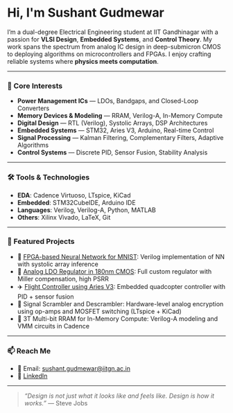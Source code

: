 # Hi, I'm Sushant Gudmewar

I’m a dual-degree Electrical Engineering student at IIT Gandhinagar with a passion for **VLSI Design**, **Embedded Systems**, and **Control Theory**. My work spans the spectrum from analog IC design in deep-submicron CMOS to deploying algorithms on microcontrollers and FPGAs. I enjoy crafting reliable systems where **physics meets computation**.

---

### 🔬 Core Interests
- **Power Management ICs** — LDOs, Bandgaps, and Closed-Loop Converters  
- **Memory Devices & Modeling** — RRAM, Verilog-A, In-Memory Compute  
- **Digital Design** — RTL (Verilog), Systolic Arrays, DSP Architectures  
- **Embedded Systems** — STM32, Aries V3, Arduino, Real-time Control  
- **Signal Processing** — Kalman Filtering, Complementary Filters, Adaptive Algorithms  
- **Control Systems** — Discrete PID, Sensor Fusion, Stability Analysis  

---

### 🛠️ Tools & Technologies
- **EDA**: Cadence Virtuoso, LTspice, KiCad  
- **Embedded**: STM32CubeIDE, Arduino IDE  
- **Languages**: Verilog, Verilog-A, Python, MATLAB  
- **Others**: Xilinx Vivado, LaTeX, Git

---

### 📂 Featured Projects
- 🧠 [FPGA-based Neural Network for MNIST](https://github.com/sushant20-04/3d_cnn): Verilog implementation of NN with systolic array inference  
- 🔋 [Analog LDO Regulator in 180nm CMOS](https://github.com/sushant20-04/Low-Dropout-Regulator): Full custom regulator with Miller compensation, high PSRR  
- ✈️ [Flight Controller using Aries V3](https://github.com/sushant20-04/Flight_Controller): Embedded quadcopter controller with PID + sensor fusion  
- 🔐 Signal Scrambler and Descrambler: Hardware-level analog encryption using op-amps and MOSFET switching (LTspice + KiCad)  
- 🧠 3T Multi-bit RRAM for In-Memory Compute: Verilog-A modeling and VMM circuits in Cadence

---

### 📫 Reach Me
- 📧 Email: [sushant.gudmewar@iitgn.ac.in](mailto:sushant.gudmewar@iitgn.ac.in)  
- 💼 [LinkedIn](https://www.linkedin.com/in/sushant-gudmewar-aaa770260/)  

---

> *“Design is not just what it looks like and feels like. Design is how it works.”* — Steve Jobs
